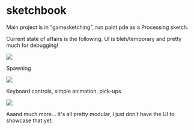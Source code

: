 ﻿# sketchbook
Main project is in "gamesketching", run paint.pde as a Processing sketch.

Current state of affairs is the following, UI is bleh/temporary and pretty much for debugging!

<img src = "https://i.gyazo.com/6187be28920e77c35ac6e6ac1840d732.gif" >

Spawning

<img src ="https://i.gyazo.com/73e35452c1dbb9f77cb1b39052d3aa2b.gif">

Keyboard controls, simple animation, pick-ups

<img src = "https://i.gyazo.com/5152e294c8545fcff8148fe7c2333590.gif">

Aaand much more... it's all pretty modular, I just don't have the UI to showcase that yet.
